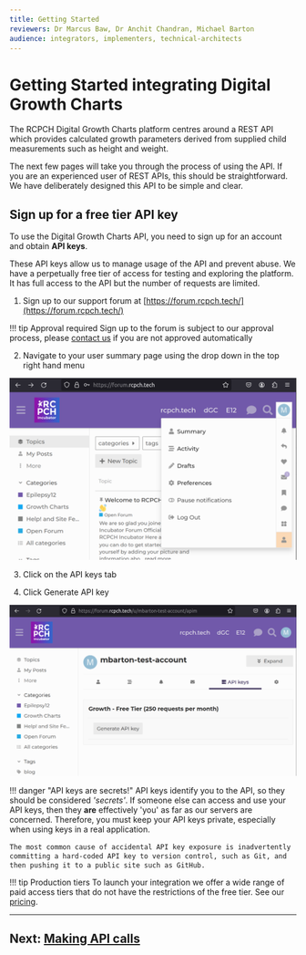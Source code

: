 ```yaml
---
title: Getting Started
reviewers: Dr Marcus Baw, Dr Anchit Chandran, Michael Barton
audience: integrators, implementers, technical-architects
---
```

# Getting Started integrating Digital Growth Charts

The RCPCH Digital Growth Charts platform centres around a REST API which provides calculated growth parameters derived from supplied child measurements such as height and weight.

The next few pages will take you through the process of using the API. If you are an experienced user of REST APIs, this should be straightforward. We have deliberately designed this API to be simple and clear.

## Sign up for a free tier API key

To use the Digital Growth Charts API, you need to sign up for an account and obtain **API keys**.

These API keys allow us to manage usage of the API and prevent abuse. We have a perpetually free tier of access for testing and exploring the platform.
It has full access to the API but the number of requests are limited.

1. Sign up to our support forum at [https://forum.rcpch.tech/](https://forum.rcpch.tech/)

!!! tip Approval required
    Sign up to the forum is subject to our approval process, please [contact us](../about/contact.md) if you are not approved automatically

2. Navigate to your user summary page using the drop down in the top right hand menu

![forum-user-summary-link](../_assets/_images/forum-user-summary-link.png)

3. Click on the API keys tab

4. Click Generate API key

![forum-user-api-keys](../_assets/_images/forum-user-api-keys.png)

!!! danger "API keys are secrets!"
    API keys identify you to the API, so they should be considered *'secrets'*. If someone else can access and use your API keys, then they **are** effectively 'you' as far as our servers are concerned. Therefore, you must keep your API keys private, especially when using keys in a real application.

    The most common cause of accidental API key exposure is inadvertently committing a hard-coded API key to version control, such as Git, and then pushing it to a public site such as GitHub.

!!! tip Production tiers
    To launch your integration we offer a wide range of paid access tiers that do not have the restrictions of the free tier.
    See our [pricing](https://www.rcpch.ac.uk/resources/growth-charts/digital/about#subscriptions-and-pricing).

-----

## Next: [Making API calls](../integrator/making-api-calls.md)
